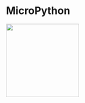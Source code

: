 # MicroPython
<img src="https://upload.wikimedia.org/wikipedia/commons/4/4e/Micropython-logo.svg" width="200">

